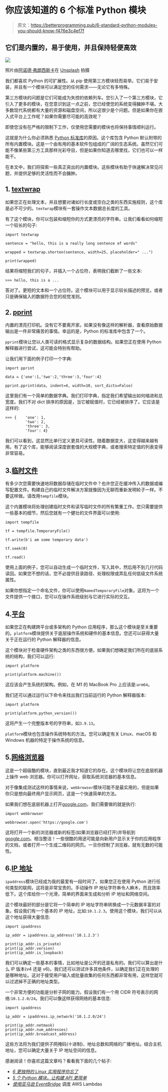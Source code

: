 # 你应该知道的 6 个标准 Python 模块

> 原文：<https://betterprogramming.pub/6-standard-python-modules-you-should-know-f476e3c4ef7f>

## 它们是内置的，易于使用，并且保持轻便高效

![](img/6f1e853a5d3748b7a21ff0f44dc530b3.png)

照片由[阿诺德·弗朗西斯卡](https://unsplash.com/ja/@clark_fransa?utm_source=unsplash&utm_medium=referral&utm_content=creditCopyText)在 [Unsplash](https://unsplash.com/s/photos/programmer?utm_source=unsplash&utm_medium=referral&utm_content=creditCopyText) 拍摄

我们都喜欢 Python 的可扩展性。从 pip 使用第三方模块轻而易举。它们易于安装，并且有一个模块可以满足您的任何需求——无论它有多特殊。

第三方模块的问题是它们可能成为失控的依赖列车。您引入了一个第三方模块，它引入了更多的模块，在您意识到这一点之前，您已经使您的系统变得臃肿不堪。大多数现代系统都有大量的资源和磁盘空间，所以这很少是个问题。但是如果你在嵌入式平台上工作呢？如果你需要尽可能的高效呢？

即使您没有在严格的限制下工作，仅使用您需要的模块也将保持事情顺利运行。

这就是为什么你必须熟悉 [Python 标准库](https://docs.python.org/3/library/)的原因。这个库包含 Python 默认附带的所有内置模块。这是一个由有用的基本软件包组成的广阔的生态系统。虽然它们可能不像某些第三方工具那样光彩夺目，但是如果你知道去哪里找，它们也可以一样能干。

在本文中，我们将探索一些真正突出的内置模块。这些模块有助于快速解决常见问题，并提供足够的灵活性而不会臃肿。

## 1. [textwrap](https://docs.python.org/3/library/textwrap.html)

如果您正在处理文本，并且想要对诸如行长度或空白之类的东西实施规则，这个库是必不可少的。`textwrap`模块有一套操作文本数据总长度的工具。

有了这个模块，你可以包装和缩短你的方式更漂亮的字符串。让我们看看如何缩短一个较长的句子:

```
import textwrap

sentence = "hello, this is a really long sentence of words"

wrapped = textwrap.shorten(sentence, width=25, placeholder=" ...")

print(wrapped)
```

结果将缩短我们的句子，并插入一个占位符，表明我们截断了一些文本:

```
>>> hello, this is a ...
```

答对了。更短的文本和一个占位符。这个模块可以用于显示较长描述的预览，或者只是确保输入的数据符合您的视觉准则。

## 2. [pprint](https://docs.python.org/3/library/pprint.html)

内置的漂亮打印机。没有它不要离开家。如果没有像这样的解析器，查看原始数据输出是一件非常痛苦的事情。幸运的是，Python 的标准库中包含了一个。

`pprint`模块让您以人类可读的格式显示复杂的数据结构。如果您正在使用 Python 解释器进行尝试，这可能会特别有帮助。

让我们用下面的例子打印一个字典:

```
import pprint

data = {'one':1,'two':2,'three':3,'four':4}

pprint.pprint(data, indent=4, width=10, sort_dicts=False)
```

这里我们有一个简单的数据字典。我们打印字典，指定我们希望输出如何缩进和总宽度。我们不对 dict 排序的原因是，当它被赋值时，它已经被排序了。它应该是这样的:

```
>>> {    'one': 1,
         'two': 2,
         'three': 3,
         'four': 4}
```

我们可以看到，这显然比单行定义更具可读性。随着数据变大，这变得越来越有用。有了这个库，能够阅读深度嵌套值的大规模字典，或者搜索特定值的列表变得非常容易。

## 3.[临时文件](https://docs.python.org/3/library/tempfile.html)

有多少次您需要快速地将数据存储在临时文件中？也许您正在缓冲传入的数据或编写配置文件。构建自己的临时文件解决方案就像因为无聊而重新发明轮子一样。不要这样做。请改用`tempfile`模块。

这个内置模块将处理创建临时文件和读写临时文件的所有繁重工作。您只需要提供一些基本的细节，然后您就有一个健壮的文件界面可以使用:

```
import tempfile

tf = tempfile.TemporaryFile()

tf.write(b'i am some temporary data')

tf.seek(0)

tf.read()
```

使用上面的例子，您可以自动生成一个临时文件，写入其中，然后用不到几行代码读回。如果您不想的话，您不必提供目录路径、处理权限或弄乱任何低级文件系统属性。

如果你想指定一个命名文件，你可以使用`NamedTemporaryFile`对象。这将为一个文件提供一个接口，您可以在操作系统级别与它进行实际的交互。

## 4.[平台](https://docs.python.org/3/library/platform.html)

如果您正在构建跨平台或多架构的 Python 应用程序，那么这个模块是至关重要的。`platform`模块提供关于底层操作系统和硬件的基本信息。您还可以获得大量关于正在运行的 Python 解释器的信息。

这个模块对于检查硬件架构之类的东西很方便。如果我们想确定我们所在的底层系统的结构，我们可以运行:

```
import platform

print(platform.machine())
```

这应该会产生系统的架构。例如，在 M1 的 MacBook Pro 上应该是:`arm64`。

我们还可以通过运行以下命令来找出我们当前运行的 Python 解释器版本:

```
import platform

print(platform.python_version())
```

这将产生一个完整版本号的字符串，如`3.9.13`。

`platform`模块也包含操作系统特有的方法。您可以确定有关 Linux、macOS 和 Windows 机器的特定于操作系统的信息。

## 5.[网络浏览器](https://docs.python.org/3/library/webbrowser.html)

这是一个超级酷的模块，直到最近我才知道它的存在。这个模块将让您在底层机器上操作 web 浏览器。你可以打开网址，获取系统浏览器的基本信息。

对于像集成测试这样的事情来说，`webbrowser`模块可能不是最实用的，但是如果你只是想向最终用户显示网页，这是一个快速简单的方法。

如果我们想在底层机器上打开[google.com](https://www.google.com/)，我们需要做的就是执行:

```
import webbrowser

webbrowser.open('https://google.com')
```

这将打开一个新的浏览器或新的标签(如果浏览器已经打开)并导航到[google.com](https://www.google.com/)。相当整洁！一些很酷的用途可能是向新用户显示关于你的应用程序的文档，或者打开一个生成二维码的网页。一旦你控制了浏览器，就有无数的可能性。

## 6.[IP 地址](https://docs.python.org/3/library/ipaddress.html)

`ipaddress`模块已经成为我的最爱有一段时间了。如果您正在使用 Python 进行任何类型的联网，这将是非常宝贵的。手动操作 IP 地址字符串令人麻木，而且效率低下。这个库给你一个光滑，简单的界面来生成和分析 IP 地址和网络空间。

这个模块最好的部分是它将一个简单的 IP 地址字符串转换成一个元数据丰富的对象。假设我们有一个基本的 IP 地址，比如:`10.1.2.3`。使用这个模块，我们可以从这个地址获得大量信息:

```
import ipaddress

ip_addr = ipaddress.ip_address('10.1.2.3')

print(ip_addr.is_private)
print(ip_addr.version)
print(ip_addr.is_loopback)
```

我们可以确定一些基本的事情，比如地址是公开的还是私有的。我们可以算出是什么 IP 版本(v4 还是 v6)。我们还可以测试许多其他条件，以确定我们正在处理的是哪种地址。这对于接受用户输入或批量收集的任何东西都非常有用，这样您就可以过滤掉不正确的地址类型。

一个非常方便的功能是分析子网的能力。假设我们有一个用 CIDR 符号表示的网络:`10.1.2.0/24`。我们可以像这样获得网络的基本信息:

```
import ipaddress

ip_addr = ipaddress.ip_network('10.1.2.0/24')

print(ip_addr.netmask)
print(ip_addr.num_addresses)
print(ip_addr.broadcast_address)
```

这些方法将为我们提供子网掩码(十进制)、地址总数和网络的广播地址。结合主机地址，您可以确定大量关于 IP 地址空间的信息。

感谢阅读！你喜欢这篇文章吗？看看我下面的几个帖子:

*   [*6 更独特的 Linux 实用程序你忘了*](/6-more-unique-linux-utilities-you-forgot-about-1215ac0c58da)
*   [*5 个 Python 模块，让构建 API 更简单*](/5-python-modules-that-make-building-apis-easier-a8d39911f6a8)
*   [*使用亚马逊 EventBridge*](/scheduling-aws-lambdas-using-amazon-eventbridge-7440c6270c15) 调度 AWS Lambdas